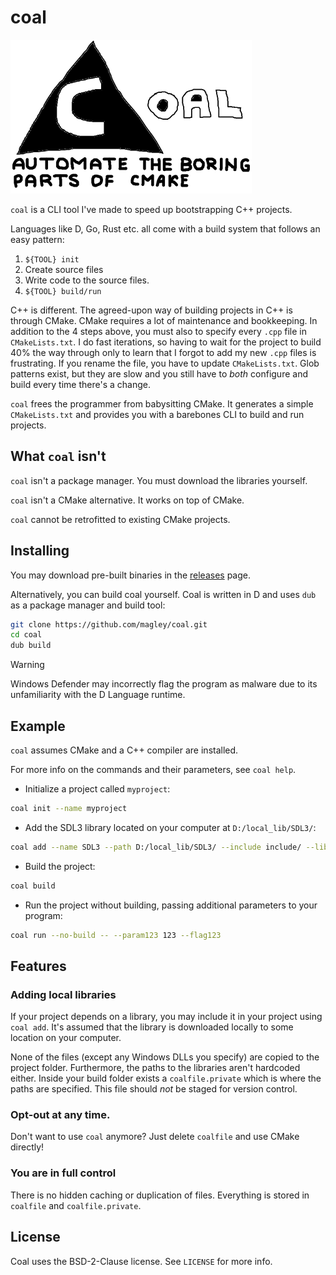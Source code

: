 # coal

![](./docs/coal_logo.png)

`coal` is a CLI tool I've made to speed up bootstrapping C++ projects.

Languages like D, Go, Rust etc. all come with a build system that
follows an easy pattern:

1. `${TOOL} init`
2. Create source files
3. Write code to the source files.
4. `${TOOL} build/run`

C++ is different. The agreed-upon way of building projects in C++ is through CMake. CMake requires a lot of maintenance and bookkeeping. In addition to the 4 steps above, you must also to specify every `.cpp` file in `CMakeLists.txt`. I do fast iterations, so having to wait for the project to build 40% the way through only to learn that I forgot to add my new `.cpp` files is frustrating. If you rename the file, you have to update `CMakeLists.txt`. Glob patterns exist, but they are slow and you still have to _both_ configure and build every time there's a change.

`coal` frees the programmer from babysitting CMake. It generates a simple `CMakeLists.txt` and provides you with a barebones CLI to build and run projects.

## What `coal` isn't

`coal` isn't a package manager. You must download the libraries yourself. 

`coal` isn't a CMake alternative. It works on top of CMake.

`coal` cannot be retrofitted to existing CMake projects.

## Installing

You may download pre-built binaries in the [releases](https://github.com/magley/coal/releases) page.

Alternatively, you can build coal yourself. Coal is written in D and uses `dub` as a package manager and build tool:

```sh
git clone https://github.com/magley/coal.git
cd coal
dub build
```

> [!WARNING]
> Windows Defender may incorrectly flag the program as malware due to its unfamiliarity with the D Language runtime. 

## Example

`coal` assumes CMake and a C++ compiler are installed.

For more info on the commands and their parameters, see `coal help`.

- Initialize a project called `myproject`:
```sh
coal init --name myproject
```

- Add the SDL3 library located on your computer at `D:/local_lib/SDL3/`:
```sh
coal add --name SDL3 --path D:/local_lib/SDL3/ --include include/ --lib lib/ --link SDL3 --dll bin/SDL3.dll
```

- Build the project:
```sh
coal build
```

- Run the project without building, passing additional parameters to your program:
```sh
coal run --no-build -- --param123 123 --flag123 
```

## Features

### Adding local libraries

If your project depends on a library, you may include it in your project using `coal add`. It's assumed that the library is downloaded locally to some location on your computer.

None of the files (except any Windows DLLs you specify) are copied to the project folder. Furthermore, the paths to the libraries aren't hardcoded either. Inside your build folder exists a `coalfile.private` which is where the paths are specified. This file should _not_ be staged for version control.

### Opt-out at any time.

Don't want to use `coal` anymore? Just delete `coalfile` and use CMake directly!

### You are in full control

There is no hidden caching or duplication of files. Everything is stored in `coalfile` and `coalfile.private`.

## License

Coal uses the BSD-2-Clause license. See `LICENSE` for more info.